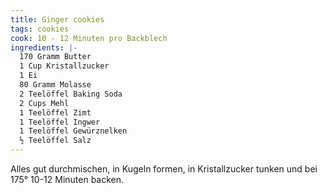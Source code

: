 ```yaml
---
title: Ginger cookies
tags: cookies
cook: 10 - 12 Minuten pro Backblech
ingredients: |-
  170 Gramm Butter
  1 Cup Kristallzucker
  1 Ei
  80 Gramm Molasse
  2 Teelöffel Baking Soda
  2 Cups Mehl
  1 Teelöffel Zimt
  1 Teelöffel Ingwer
  1 Teelöffel Gewürznelken
  ½ Teelöffel Salz
---
```


Alles gut durchmischen, in Kugeln formen, in Kristallzucker tunken und bei 175° 10-12 Minuten backen.
